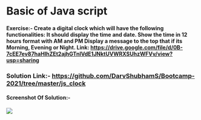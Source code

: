 # Basic of Java script

#### Exercise:- Create a digital clock which will have the following functionalities: It should display the time and date. Show the time in 12 hours format with AM and PM Display a message to the top that if its Morning, Evening or Night. Link: https://drive.google.com/file/d/0B-7cEE7ev87haHlhZEt2ajhGTnlVdE1JNktUVWRXSUhzWFVv/view?usp=sharing

### Solution Link:- https://github.com/DarvShubhamS/Bootcamp-2021/tree/master/js_clock

#### Screenshot Of Solution:-

<img src="https://github.com/DarvShubhamS/Bootcamp-2021/blob/master/js_clock/screenshots/ss.JPG" />

